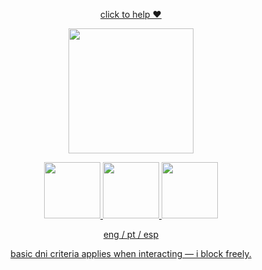 <p align="center">
<a href="https://wearethechange.carrd.co/"
   target="_blank" rel="external nofollow" >
      click to help ❤️
</a>
<p align="center">
    <img width="200" src="https://github.com/user-attachments/assets/2affe34d-fe30-470c-996c-dd7fc1154413" alt="">
</p>

<p align="center">
<a href="https://wolfbrothers.atabook.org/"
   target="_blank" rel="external nofollow">
      <img width= 90 src="https://github.com/user-attachments/assets/69794330-3dbc-4de4-991e-fd4f749c2bf5" alt="" >
<a 
href="https://rentry.co/lesbianism"
   target="_blank" rel="external nofollow">
          <img width= 90
src="https://github.com/user-attachments/assets/d7f1e0ef-41e6-4e97-acf6-4a5e58bd37af" alt="" >
        <a href="https://archor.straw.page/"
   target="_blank" rel="external nofollow">
      <img width = 90 src="https://github.com/user-attachments/assets/7cf506fa-b634-4cd1-b1f8-9b9b1a7008fc" alt="" >
</p>

<p align="center">
eng / pt / esp
<p align="center">
 basic dni criteria applies when interacting — i block freely.
</p>
